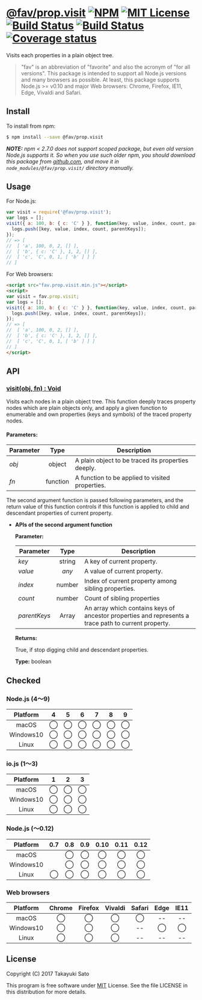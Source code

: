 # [@fav/prop.visit][repo-url] [![NPM][npm-img]][npm-url] [![MIT License][mit-img]][mit-url] [![Build Status][travis-img]][travis-url] [![Build Status][appveyor-img]][appveyor-url] [![Coverage status][coverage-img]][coverage-url]

Visits each properties in a plain object tree.

> "fav" is an abbreviation of "favorite" and also the acronym of "for all versions".
> This package is intended to support all Node.js versions and many browsers as possible.
> At least, this package supports Node.js >= v0.10 and major Web browsers: Chrome, Firefox, IE11, Edge, Vivaldi and Safari.


## Install

To install from npm:

```sh
$ npm install --save @fav/prop.visit
```

***NOTE:*** *npm < 2.7.0 does not support scoped package, but even old version Node.js supports it. So when you use such older npm, you should download this package from [github.com][repo-url], and move it in `node_modules/@fav/prop.visit/` directory manually.*


## Usage

For Node.js:

```js
var visit = require('@fav/prop.visit');
var logs = [];
visit({ a: 100, b: { c: 'C' } }, function(key, value, index, count, parentKeys) {
  logs.push([key, value, index, count, parentKeys]);
});
// => [
//  [ 'a', 100, 0, 2, [] ],
//  [ 'b', { c: 'C' }, 1, 2, [] ],
//  [ 'c', 'C', 0, 1, [ 'b' ] ] ]
// ]
```

For Web browsers:

```html
<script src="fav.prop.visit.min.js"></script>
<script>
var visit = fav.prop.visit;
var logs = [];
visit({ a: 100, b: { c: 'C' } }, function(key, value, index, count, parentKeys) {
  logs.push([key, value, index, count, parentKeys]);
});
// => [
//  [ 'a', 100, 0, 2, [] ],
//  [ 'b', { c: 'C' }, 1, 2, [] ],
//  [ 'c', 'C', 0, 1, [ 'b' ] ] ]
// ]
</script>
```


## API

### <u>visit(obj, fn) : Void</u>

Visits each nodes in a plain object tree.
This function deeply traces property nodes which are plain objects only, and apply a given function to enumerable and own properties (keys and symbols) of the traced property nodes.

#### Parameters:

| Parameter |   Type   | Description                                        |
|-----------|:--------:|----------------------------------------------------|
| *obj*     | object   | A plain object to be traced its properties deeply. |
| *fn*      | function | A function to be applied to visited properties.    | 

The second argument function is passed following parameters, and the return value of this function controls if this function is applied to child and descendant properties of current property.

* **APIs of the second argument function**

    **Parameter:**

    | Parameter |   Type   | Description                             |
    |-----------|:--------:|-----------------------------------------|
    | *key*     | string   | A key of current property.              |
    | *value*   | *any*    | A value of current property.            |
    | *index*   | number   | Index of current property among sibling properties. |
    | *count*   | number   | Count of sibling properties             |
    | *parentKeys* | Array | An array which contains keys of ancestor properties and represents a trace path to current property. | 

    **Returns:**

    True, if stop digging child and descendant properties.

    **Type:** boolean

## Checked                                                                      

### Node.js (4〜9)

| Platform  |   4    |   5    |   6    |   7    |   8    |   9    |
|:---------:|:------:|:------:|:------:|:------:|:------:|:------:|
| macOS     |&#x25ef;|&#x25ef;|&#x25ef;|&#x25ef;|&#x25ef;|&#x25ef;|
| Windows10 |&#x25ef;|&#x25ef;|&#x25ef;|&#x25ef;|&#x25ef;|&#x25ef;|
| Linux     |&#x25ef;|&#x25ef;|&#x25ef;|&#x25ef;|&#x25ef;|&#x25ef;|

### io.js (1〜3)

| Platform  |   1    |   2    |   3    |
|:---------:|:------:|:------:|:------:|
| macOS     |&#x25ef;|&#x25ef;|&#x25ef;|
| Windows10 |&#x25ef;|&#x25ef;|&#x25ef;|
| Linux     |&#x25ef;|&#x25ef;|&#x25ef;|

### Node.js (〜0.12)

| Platform  |  0.7   |  0.8   |  0.9   |  0.10  |  0.11  |  0.12  |
|:---------:|:------:|:------:|:------:|:------:|:------:|:------:|
| macOS     |        |&#x25ef;|&#x25ef;|&#x25ef;|&#x25ef;|&#x25ef;|
| Windows10 |        |&#x25ef;|&#x25ef;|&#x25ef;|&#x25ef;|&#x25ef;|
| Linux     |&#x25ef;|&#x25ef;|&#x25ef;|&#x25ef;|&#x25ef;|&#x25ef;|

### Web browsers

| Platform  | Chrome | Firefox | Vivaldi | Safari |  Edge  | IE11   |
|:---------:|:------:|:-------:|:-------:|:------:|:------:|:------:|
| macOS     |&#x25ef;|&#x25ef; |&#x25ef; |&#x25ef;|   --   |   --   |
| Windows10 |&#x25ef;|&#x25ef; |&#x25ef; |   --   |&#x25ef;|&#x25ef;|
| Linux     |&#x25ef;|&#x25ef; |&#x25ef; |   --   |   --   |   --   |


## License

Copyright (C) 2017 Takayuki Sato

This program is free software under [MIT][mit-url] License.
See the file LICENSE in this distribution for more details.

[repo-url]: https://github.com/sttk/fav-prop.visit/
[npm-img]: https://img.shields.io/badge/npm-v0.3.0-blue.svg
[npm-url]: https://www.npmjs.com/package/@fav/prop.visit
[mit-img]: https://img.shields.io/badge/license-MIT-green.svg
[mit-url]: https://opensource.org/licenses/MIT
[travis-img]: https://travis-ci.org/sttk/fav-prop.visit.svg?branch=master
[travis-url]: https://travis-ci.org/sttk/fav-prop.visit
[appveyor-img]: https://ci.appveyor.com/api/projects/status/github/sttk/fav-prop.visit?branch=master&svg=true
[appveyor-url]: https://ci.appveyor.com/project/sttk/fav-prop-visit
[coverage-img]: https://coveralls.io/repos/github/sttk/fav-prop.visit/badge.svg?branch=master
[coverage-url]: https://coveralls.io/github/sttk/fav-prop.visit?branch=master

